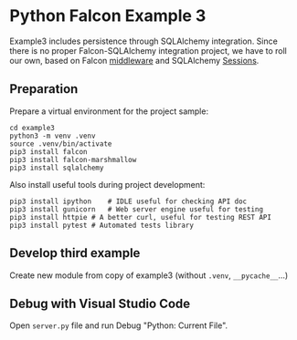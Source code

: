 Python Falcon Example 3
=======================

Example3 includes persistence through SQLAlchemy integration.
Since there is no proper Falcon-SQLAlchemy integration project, we have to roll our own, based on Falcon [middleware](http://falcon.readthedocs.io/en/stable/api/middleware.html) and SQLAlchemy [Sessions](https://docs.sqlalchemy.org/en/latest/orm/contextual.html#unitofwork-contextual).

Preparation
-----------
Prepare a virtual environment for the project sample:

	cd example3
	python3 -m venv .venv
	source .venv/bin/activate
	pip3 install falcon
	pip3 install falcon-marshmallow
	pip3 install sqlalchemy

Also install useful tools during project development:

	pip3 install ipython	# IDLE useful for checking API doc
	pip3 install gunicorn	# Web server engine useful for testing
	pip3 install httpie	# A better curl, useful for testing REST API
	pip3 install pytest	# Automated tests library

Develop third example
----------------------
Create new module from copy of example3 (without `.venv`, `__pycache__`...)



Debug with Visual Studio Code
-----------------------------

Open `server.py` file and run Debug "Python: Current File".

